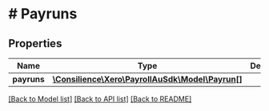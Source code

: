 # # Payruns

## Properties

Name | Type | Description | Notes
------------ | ------------- | ------------- | -------------
**payruns** | [**\Consilience\Xero\PayrollAuSdk\Model\Payrun[]**](Payrun.md) |  | [optional] 

[[Back to Model list]](../../README.md#documentation-for-models) [[Back to API list]](../../README.md#documentation-for-api-endpoints) [[Back to README]](../../README.md)


